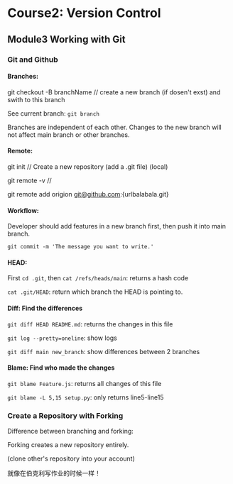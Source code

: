 # Course2: Version Control

## Module3 Working with Git

### Git and Github

#### Branches:

git checkout -B branchName // create a new branch (if dosen't exst) and swith to this branch

See current branch: `git branch`

Branches are independent of each other. Changes to the new branch will not affect main branch or other branches.

#### Remote:

git init // Create a new repository (add a .git file) (local)

git remote -v // 

git remote add origion git@github.com:{urlbalabala.git}

#### Workflow:

Developer should add features in a new branch first, then push it into main branch.

`git commit -m 'The message you want to write.'`

#### HEAD:

First `cd .git`, then `cat /refs/heads/main`: returns a hash code

`cat .git/HEAD`: return which branch the HEAD is pointing to.

#### Diff: Find the differences

`git diff HEAD README.md`: returns the changes in this file

`git log --pretty=oneline`: show logs

`git diff main new_branch`: show differences between 2 branches

#### Blame: Find who made the changes

`git blame Feature.js`: returns all changes of this file

`git blame -L 5,15 setup.py`:  only returns line5-line15

### Create a Repository with Forking

Difference between branching and forking:

Forking creates a new repository entirely.

(clone other's repository into your account)

就像在伯克利写作业的时候一样！
